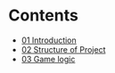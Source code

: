 # Contents

- [01 Introduction](./01-introduction/en.md)
- [02 Structure of Project](./02-structure-of-project/en.md)
- [03 Game logic](./03-gameplay/en.md)
  